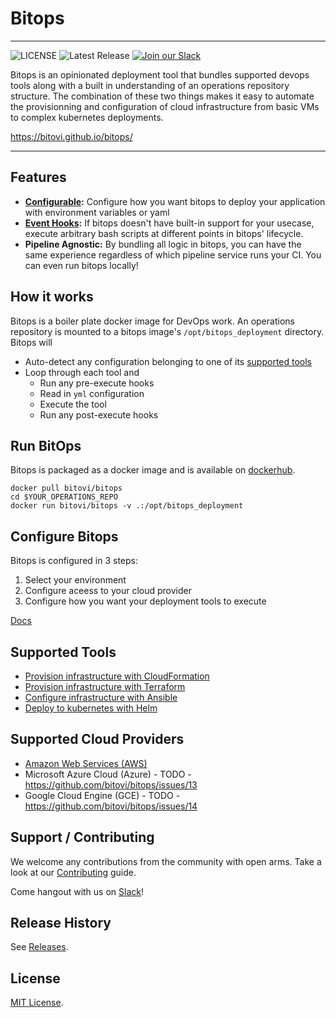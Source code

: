 # Bitops

---------------------

![LICENSE](https://img.shields.io/github/license/bitovi/bitops)
![Latest Release](https://img.shields.io/github/v/release/bitovi/bitops)
[![Join our Slack](https://img.shields.io/badge/slack-join%20chat-611f69.svg)](https://www.bitovi.com/community/slack?utm_source=badge&utm_medium=badge&utm_campaign=pr-badge&utm_content=badge)

Bitops is an opinionated deployment tool that bundles supported devops tools along with a built in understanding of an operations repository structure. The combination of these two things makes it easy to automate the provisionning and configuration of cloud infrastructure from basic VMs to complex kubernetes deployments.

https://bitovi.github.io/bitops/

---------------------

## Features

* **[Configurable](/docs/configuration/configuration-common.md):** Configure how you want bitops to deploy your application with environment variables or yaml
* **[Event Hooks](/docs/operations-repo.md#lifecycle-directories):** If bitops doesn't have built-in support for your usecase, execute arbitrary bash scripts at different points in bitops' lifecycle.
* **Pipeline Agnostic:** By bundling all logic in bitops, you can have the same experience regardless of which pipeline service runs your CI. You can even run bitops locally!

## How it works

Bitops is a boiler plate docker image for DevOps work. An operations repository is mounted to a bitops image's `/opt/bitops_deployment` directory. Bitops will

* Auto-detect any configuration belonging to one of its [supported tools](#supported-tools)
* Loop through each tool and
  * Run any pre-execute hooks
  * Read in `yml` configuration
  * Execute the tool
  * Run any post-execute hooks

## Run BitOps
Bitops is packaged as a docker image and is available on [dockerhub](https://hub.docker.com/repository/docker/bitovi/bitops).
```
docker pull bitovi/bitops
cd $YOUR_OPERATIONS_REPO
docker run bitovi/bitops -v .:/opt/bitops_deployment
```

## Configure Bitops

Bitops is configured in 3 steps:

1. Select your environment
2. Configure aceess to your cloud provider
3. Configure how you want your deployment tools to execute

[Docs](/docs/configuration/configuration-common.md)

## Supported Tools
* [Provision infrastructure with CloudFormation](/tool-configuration/configuration-cloudformation)
* [Provision infrastructure with Terraform](/tool-configuration/configuration-terraform)
* [Configure infrastructure with Ansible](tool-configuration/configuration-ansible)
* [Deploy to kubernetes with Helm](/tool-configuration/configuration-helm)

## Supported Cloud Providers

* [Amazon Web Services (AWS)](/cloud-configuration/configuration-aws)
* Microsoft Azure Cloud (Azure) - TODO - https://github.com/bitovi/bitops/issues/13
* Google Cloud Engine (GCE) - TODO - https://github.com/bitovi/bitops/issues/14

## Support / Contributing

We welcome any contributions from the community with open arms. Take a look at our [Contributing](/contributing/contributing) guide.

Come hangout with us on [Slack](https://www.bitovi.com/community/slack)!

## Release History

See [Releases](https://github.com/bitovi/bitops/releases).

## License

[MIT License](/license).